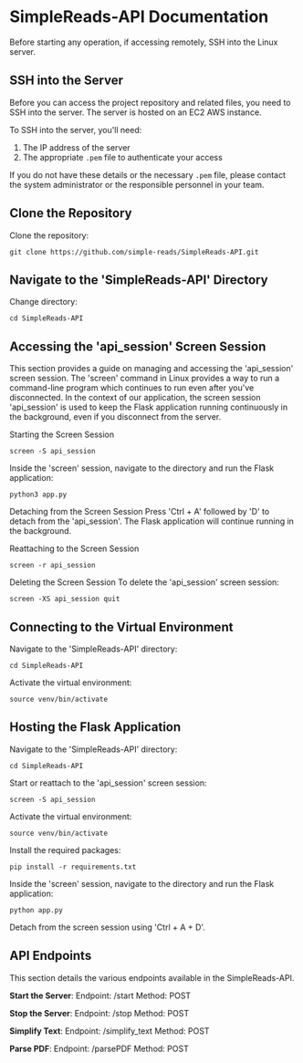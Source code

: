 SimpleReads-API Documentation
============================

Before starting any operation, if accessing remotely, SSH into the Linux server.

SSH into the Server
-------------------
Before you can access the project repository and related files, you need to SSH into the server. The server is hosted on an EC2 AWS instance. 

To SSH into the server, you'll need:

1. The IP address of the server
2. The appropriate `.pem` file to authenticate your access

If you do not have these details or the necessary `.pem` file, please contact the system administrator or the responsible personnel in your team.

Clone the Repository
--------------------
Clone the repository:
```
git clone https://github.com/simple-reads/SimpleReads-API.git
```
Navigate to the 'SimpleReads-API' Directory
------------------------------------------
Change directory:
```
cd SimpleReads-API
```

Accessing the 'api_session' Screen Session
------------------------------------------
This section provides a guide on managing and accessing the 'api_session' screen session. The 'screen' command in Linux provides a way to run a command-line program which continues to run even after you've disconnected. In the context of our application, the screen session 'api_session' is used to keep the Flask application running continuously in the background, even if you disconnect from the server.

Starting the Screen Session
```
screen -S api_session
```
Inside the 'screen' session, navigate to the directory and run the Flask application:
```
python3 app.py
```

Detaching from the Screen Session
Press 'Ctrl + A' followed by 'D' to detach from the 'api_session'. The Flask application will continue running in the background.

Reattaching to the Screen Session
```
screen -r api_session
```

Deleting the Screen Session
To delete the 'api_session' screen session:
```
screen -XS api_session quit
```

Connecting to the Virtual Environment
-------------------------------------
Navigate to the 'SimpleReads-API' directory:
```
cd SimpleReads-API
```
Activate the virtual environment:
```
source venv/bin/activate
```

Hosting the Flask Application
-----------------------------
Navigate to the 'SimpleReads-API' directory:
```
cd SimpleReads-API
```
Start or reattach to the 'api_session' screen session:
```
screen -S api_session
```
Activate the virtual environment:
```
source venv/bin/activate
```
Install the required packages:
```
pip install -r requirements.txt
```
Inside the 'screen' session, navigate to the directory and run the Flask application:
```
python app.py
```
Detach from the screen session using 'Ctrl + A + D'.

API Endpoints
-------------
This section details the various endpoints available in the SimpleReads-API.

**Start the Server**:
Endpoint: /start
Method: POST

**Stop the Server**:
Endpoint: /stop
Method: POST

**Simplify Text**:
Endpoint: /simplify_text
Method: POST

**Parse PDF**:
Endpoint: /parsePDF
Method: POST
